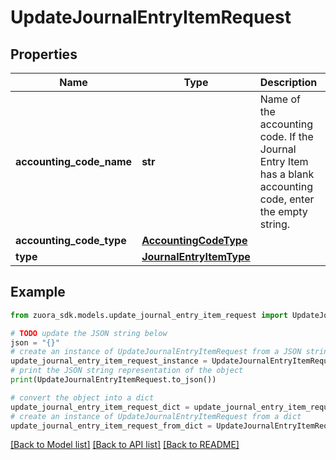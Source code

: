 # UpdateJournalEntryItemRequest


## Properties

Name | Type | Description | Notes
------------ | ------------- | ------------- | -------------
**accounting_code_name** | **str** | Name of the accounting code.  If the Journal Entry Item has a blank accounting code, enter the empty string.  | 
**accounting_code_type** | [**AccountingCodeType**](AccountingCodeType.md) |  | [optional] 
**type** | [**JournalEntryItemType**](JournalEntryItemType.md) |  | 

## Example

```python
from zuora_sdk.models.update_journal_entry_item_request import UpdateJournalEntryItemRequest

# TODO update the JSON string below
json = "{}"
# create an instance of UpdateJournalEntryItemRequest from a JSON string
update_journal_entry_item_request_instance = UpdateJournalEntryItemRequest.from_json(json)
# print the JSON string representation of the object
print(UpdateJournalEntryItemRequest.to_json())

# convert the object into a dict
update_journal_entry_item_request_dict = update_journal_entry_item_request_instance.to_dict()
# create an instance of UpdateJournalEntryItemRequest from a dict
update_journal_entry_item_request_from_dict = UpdateJournalEntryItemRequest.from_dict(update_journal_entry_item_request_dict)
```
[[Back to Model list]](../README.md#documentation-for-models) [[Back to API list]](../README.md#documentation-for-api-endpoints) [[Back to README]](../README.md)


